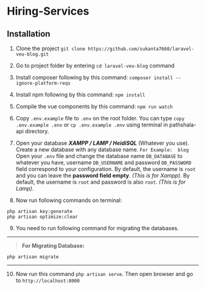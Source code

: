 # **Hiring-Services**


## Installation
1. Clone the project `git clone https://github.com/sukanta7660/laravel-veu-blog.git`

2. Go to project folder by entering `cd laravel-veu-blog` command

3. Install composer following by this command: `composer install --ignore-platform-reqs`

4. Install npm following by this command: `npm install`

5. Compile the vue components by this command: `npm run watch`


6. Copy `.env.example` file to `.env` on the root folder. You can type `copy .env.example .env` or `cp .env.example .env` using terminal in pathshala-api directory.

7. Open your database ***XAMPP / LAMP / HeidiSQL*** (Whatever you use).
    Create a new database with any database name. `For Example:  blog`
    Open your `.env` file and change the database name `DB_DATABASE` to whatever you have, username `DB_USERNAME` and password `DB_PASSWORD` field correspond to your configuration. By default, the username is `root` and you can leave the **password field empty**. *(This is for Xampp)*. By default, the username is `root` and password is also `root`. *(This is for Lamp)*.

8. Now run following commands on terminal: 
```
php artisan key:generate
php artisan optimize:clear
```

9. You need to run following command for migrating the databases.

------------
>  **For Migrating Database:**
```
php artisan migrate
```
------------

10. Now run this command `php artisan serve`. Then open browser and go to `http://localhost:8000`
